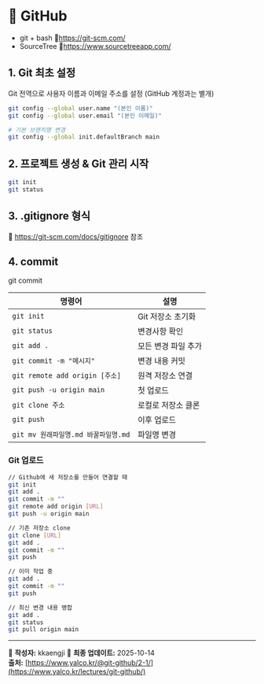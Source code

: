 # 🧭 GitHub 
- git + bash 🔗https://git-scm.com/
- SourceTree 🔗https://www.sourcetreeapp.com/
  
## 1. Git 최초 설정
Git 전역으로 사용자 이름과 이메일 주소를 설정 (GitHub 계정과는 별개)
```bash
git config --global user.name "(본인 이름)"
git config --global user.email "(본인 이메일)"

# 기본 브랜치명 변경
git config --global init.defaultBranch main
```

## 2. 프로젝트 생성 & Git 관리 시작
```bash
git init
git status
```

## 3. .gitignore 형식
🔗 https://git-scm.com/docs/gitignore 참조

## 4. commit 
git commit



| 명령어 | 설명 |
|--------|------|
| `git init` | Git 저장소 초기화 |
| `git status` | 변경사항 확인 |
| `git add .` | 모든 변경 파일 추가 |
| `git commit -m "메시지"` | 변경 내용 커밋 |
| `git remote add origin [주소]` | 원격 저장소 연결 |
| `git push -u origin main` | 첫 업로드 |
| `git clone 주소` | 로컬로 저장소 클론 |
| `git push` | 이후 업로드 |
| `git mv 원래파일명.md 바꿀파일명.md` | 파일명 변경 |

### Git 업로드
```bash
// Github에 새 저장소를 만들어 연결할 때
git init
git add .
git commit -m ""
git remote add origin [URL]
git push -u origin main

// 기존 저장소 clone
git clone [URL]
git add .
git commit -m ""
git push

// 이미 작업 중
git add .
git commit -m ""
git push

// 최신 변경 내용 병합
git add .
git status
git pull origin main

```
---

📘 **작성자:** kkaengji
📅 **최종 업데이트:** 2025-10-14  
**출처:** [https://www.yalco.kr/@git-github/2-1/](https://www.yalco.kr/lectures/git-github/)
